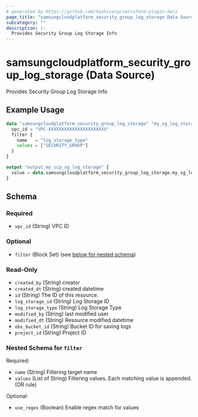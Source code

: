 ```yaml
---
# generated by https://github.com/hashicorp/terraform-plugin-docs
page_title: "samsungcloudplatform_security_group_log_storage Data Source - scp"
subcategory: ""
description: |-
  Provides Security Group Log Storage Info
---
```


# samsungcloudplatform_security_group_log_storage (Data Source)

Provides Security Group Log Storage Info

## Example Usage

```terraform
data "samsungcloudplatform_security_group_log_storage" "my_sg_log_storage" {
  vpc_id = "VPC-XXXXXXXXXXXXXXXXXXXXXX"
  filter {
    name   = "log_storage_type"
    values = ["SECURITY_GROUP"]
  }
}

output "output_my_scp_sg_log_storage" {
  value = data.samsungcloudplatform_security_group_log_storage.my_sg_log_storage
}
```

<!-- schema generated by tfplugindocs -->
## Schema

### Required

- `vpc_id` (String) VPC ID

### Optional

- `filter` (Block Set) (see [below for nested schema](#nestedblock--filter))

### Read-Only

- `created_by` (String) creator
- `created_dt` (String) created datetime
- `id` (String) The ID of this resource.
- `log_storage_id` (String) Log Storage ID
- `log_storage_type` (String) Log Storage Type
- `modified_by` (String) last modified user
- `modified_dt` (String) Resource modified datetime
- `obs_bucket_id` (String) Bucket ID for saving logs
- `project_id` (String) Project ID

<a id="nestedblock--filter"></a>
### Nested Schema for `filter`

Required:

- `name` (String) Filtering target name
- `values` (List of String) Filtering values. Each matching value is appended. (OR rule)

Optional:

- `use_regex` (Boolean) Enable regex match for values


